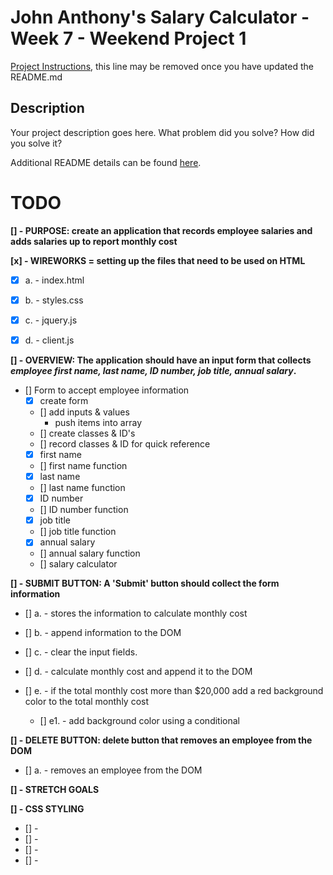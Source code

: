 # John Anthony's Salary Calculator - Week 7 - Weekend Project 1

[Project Instructions](./INSTRUCTIONS.md), this line may be removed once you have updated the README.md

## Description

Your project description goes here. What problem did you solve? How did you solve it?

Additional README details can be found [here](https://github.com/PrimeAcademy/readme-template/blob/master/README.md).

# TODO

**[] - PURPOSE: create an application that records employee salaries and adds salaries up to report monthly cost**

**[x] - WIREWORKS = setting up the files that need to be used on HTML**

- [x] a. - index.html

- [x] b. - styles.css

- [x] c. - jquery.js

- [x] d. - client.js

**[] - OVERVIEW: The application should have an input form that collects _employee first name, last name, ID number, job title, annual salary_.**

- [] Form to accept employee information
  - [x] create form
  - [] add inputs & values
    - push items into array
  - [] create classes & ID's
  - [] record classes & ID for quick reference
  - [x] first name
  - [] first name function
  - [x] last name
  - [] last name function
  - [x] ID number
  - [] ID number function
  - [x] job title
  - [] job title function
  - [x] annual salary
  - [] annual salary function
  - [] salary calculator

**[] - SUBMIT BUTTON: A 'Submit' button should collect the form information**

- [] a. - stores the information to calculate monthly cost

- [] b. - append information to the DOM

- [] c. - clear the input fields.

- [] d. - calculate monthly cost and append it to the DOM

- [] e. - if the total monthly cost more than $20,000 add a red background color to the total monthly cost

  - [] e1. - add background color using a conditional

**[] - DELETE BUTTON: delete button that removes an employee from the DOM**

- [] a. - removes an employee from the DOM

**[] - STRETCH GOALS**

**[] - CSS STYLING**

- [] -
- [] -
- [] -
- [] -
